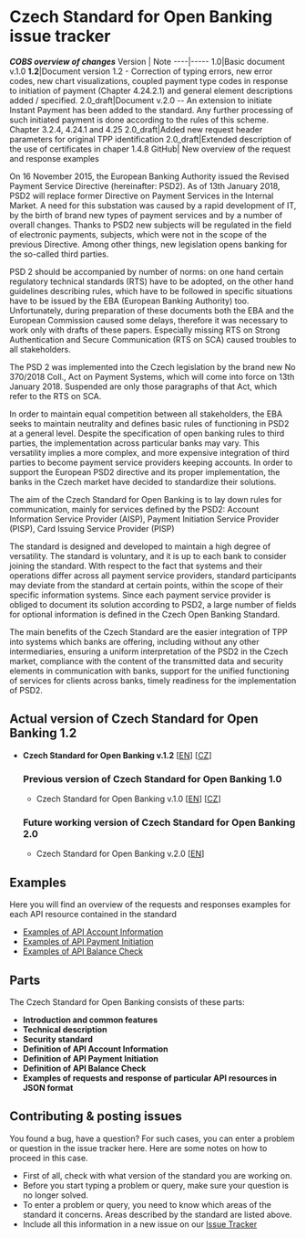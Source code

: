# Czech Standard for Open Banking issue tracker

**_COBS overview of changes_**
Version | Note
----|-----
1.0|Basic document v.1.0
**1.2**|Document version 1.2 - Correction of typing errors, new error codes, new chart visualizations, coupled payment type codes in response to initiation of payment (Chapter 4.24.2.1) and general element descriptions added / specified.
2.0_draft|Document v.2.0 -- An extension to initiate Instant Payment has been added to the standard. Any further processing of such initiated payment is done according to the rules of this scheme. Chapter 3.2.4, 4.24.1 and 4.25
2.0_draft|Added new request header parameters for original TPP identification
2.0_draft|Extended description of the use of certificates in chaper 1.4.8
GitHub| New overview of the request and response examples
</br>



On 16 November 2015, the European Banking Authority issued the Revised Payment Service Directive (hereinafter: PSD2). As of 13th January 2018, PSD2 will replace former Directive on Payment Services in the Internal Market. A need for this substation was caused by a rapid development of IT, by the birth of brand new types of payment services and by a number of overall changes. Thanks to PSD2 new subjects will be regulated in the field of electronic payments, subjects, which were not in the scope of the previous Directive. Among other things, new legislation opens banking for the so-called third parties.

PSD 2 should be accompanied by number of norms: on one hand certain regulatory technical standards (RTS) have to be adopted, on the other hand guidelines describing rules, which have to be followed in specific situations have to be issued by the EBA (European Banking Authority) too. Unfortunately, during preparation of these documents both the EBA and the European Commission caused some delays, therefore it was necessary to work only with drafts of these papers. Especially missing RTS on Strong Authentication and Secure Communication (RTS on SCA) caused troubles to all stakeholders.

The PSD 2 was implemented into the Czech legislation by the brand new No 370/2018 Coll., Act on Payment Systems, which will come into force on 13th January 2018. Suspended are only those paragraphs of that Act, which refer to the RTS on SCA.

In order to maintain equal competition between all stakeholders, the EBA seeks to maintain neutrality and defines basic rules of functioning in PSD2 at a general level. Despite the specification of open banking rules to third parties, the implementation across particular banks may vary. This versatility implies a more complex, and more expensive integration of third parties to become payment service providers keeping accounts. In order to support the European PSD2 directive and its proper implementation, the banks in the Czech market have decided to standardize their solutions.

The aim of the Czech Standard for Open Banking is to lay down rules for communication, mainly for services defined by the PSD2: Account Information Service Provider (AISP), Payment Initiation Service Provider (PISP), Card Issuing Service Provider (PISP)

The standard is designed and developed to maintain a high degree of versatility. The standard is voluntary, and it is up to each bank to consider joining the standard. With respect to the fact that systems and their operations differ across all payment service providers, standard participants may deviate from the standard at certain points, within the scope of their specific information systems. Since each payment service provider is obliged to document its solution according to PSD2, a large number of fields for optional information is defined in the Czech Open Banking Standard.

The main benefits of the Czech Standard are the easier integration of TPP into systems which banks are offering, including without any other intermediaries, ensuring a uniform interpretation of the PSD2 in the Czech market, compliance with the content of the transmitted data and security elements in communication with banks, support for the unified functioning of services for clients across banks, timely readiness for the implementation of PSD2.

## Actual version of Czech Standard for Open Banking 1.2

* **Czech Standard for Open Banking v.1.2** [[EN](versions/v.1.2/CzechOpenBankingStandard_EN_1.2.pdf)] [[CZ](versions/v.1.2/CzechOpenBankingStandard_CZ_1.2.pdf)]

  ### Previous version of Czech Standard for Open Banking 1.0

  * Czech Standard for Open Banking v.1.0 [[EN](versions/v.1.0/CzechOpenBankingStandard_EN_1.0.pdf)] [[CZ](versions/v.1.0/CzechOpenBankingStandard_CZ_1.0.pdf)]

  ### Future working version of Czech Standard for Open Banking 2.0

  * Czech Standard for Open Banking v.2.0 [[EN](versions/v.2.0/CzechOpenBankingStandard_CZ_2.0.pdf)]

## Examples 
Here you will find an overview of the requests and responses examples for each API resource contained in the standard

* [Examples of API Account Information](examples/JSON/AISP)
* [Examples of API Payment Initiation](examples/JSON/PISP)
* [Examples of API Balance Check](examples/JSON/PIISP)

## Parts

The Czech Standard for Open Banking consists of these parts:

* **Introduction and common features**
* **Technical description**
* **Security standard**
* **Definition of API Account Information**
* **Definition of API Payment Initiation**
* **Definition of API Balance Check**
* **Examples of requests and response of particular API resources in JSON format**

## Contributing & posting issues
You found a bug, have a question? For such cases, you can enter a problem or question in the issue tracker here. Here are some notes on how to proceed in this case.

* First of all, check with what version of the standard you are working on.
* Before you start typing a problem or query, make sure your question is no longer solved.
* To enter a problem or query, you need to know which areas of the standard it concerns. Areas described by the standard are listed above.
* Include all this information in a new issue on our [Issue Tracker](https://github.com/Czech-BA/COBS/issues)